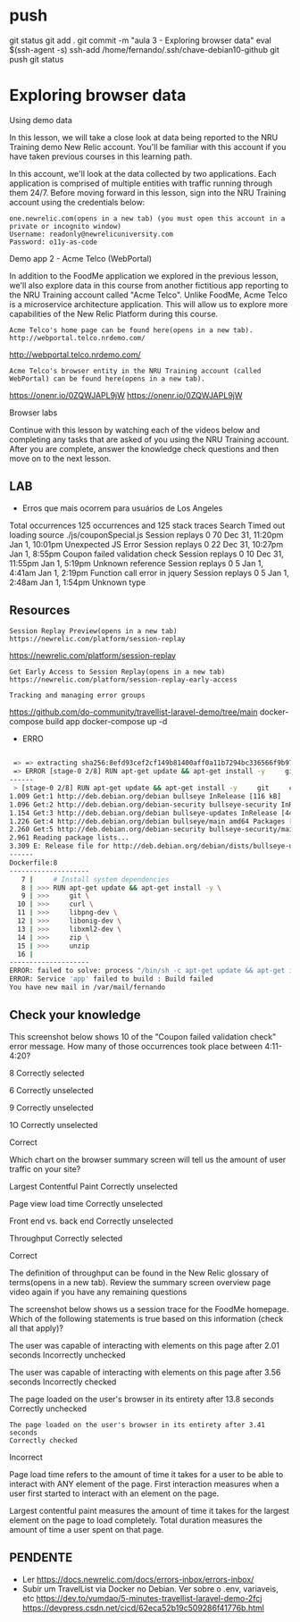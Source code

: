 
# ###################################################################################################################### 
# ###################################################################################################################### 
# ###################################################################################################################### 
#  push

git status
git add .
git commit -m "aula 3 - Exploring browser data"
eval $(ssh-agent -s)
ssh-add /home/fernando/.ssh/chave-debian10-github
git push
git status



# ###################################################################################################################### 
# ###################################################################################################################### 
# ###################################################################################################################### 
#  Exploring browser data

Using demo data

In this lesson, we will take a close look at data being reported to the NRU Training demo New Relic account. You'll be familiar with this account if you have taken previous courses in this learning path. 

In this account, we'll look at the data collected by two applications. Each application is comprised of multiple entities with traffic running through them 24/7. Before moving forward in this lesson, sign into the NRU Training account using the credentials below:

    one.newrelic.com(opens in a new tab) (you must open this account in a private or incognito window) 
    Username: readonly@newrelicuniversity.com
    Password: o11y-as-code

Demo app 2 - Acme Telco (WebPortal)

In addition to the FoodMe application we explored in the previous lesson, we'll also explore data in this course from another fictitious app reporting to the NRU Training account called "Acme Telco". Unlike FoodMe, Acme Telco is a microservice architecture application. This will allow us to explore more capabilities of the New Relic Platform during this course.  

    Acme Telco's home page can be found here(opens in a new tab).
    http://webportal.telco.nrdemo.com/
<http://webportal.telco.nrdemo.com/>

    Acme Telco's browser entity in the NRU Training account (called WebPortal) can be found here(opens in a new tab).
https://onenr.io/0ZQWJAPL9jW
<https://onenr.io/0ZQWJAPL9jW>

Browser labs

Continue with this lesson by watching each of the videos below and completing any tasks that are asked of you using the NRU Training account. After you are complete, answer the knowledge check questions and then move on to the next lesson.





## LAB

- Erros que mais ocorrem para usuários de Los Angeles

Total occurrences
125 occurrences and 125 stack traces
Search
Timed out loading source ./js/couponSpecial.js
Session replays
0
70
Dec 31, 11:20pm
Jan 1, 10:01pm
Unexpected JS Error
Session replays
0
22
Dec 31, 10:27pm
Jan 1, 8:55pm
Coupon failed validation check
Session replays
0
10
Dec 31, 11:55pm
Jan 1, 5:19pm
Unknown reference
Session replays
0
5
Jan 1, 4:41am
Jan 1, 2:19pm
Function call error in jquery
Session replays
0
5
Jan 1, 2:48am
Jan 1, 1:54pm
Unknown type






## Resources

    Session Replay Preview(opens in a new tab)
    https://newrelic.com/platform/session-replay
<https://newrelic.com/platform/session-replay>    

    Get Early Access to Session Replay(opens in a new tab)
    https://newrelic.com/platform/session-replay-early-access

    Tracking and managing error groups





https://github.com/do-community/travellist-laravel-demo/tree/main
docker-compose build app
docker-compose up -d

- ERRO

~~~~BASH
                                                                                                                                                                                             0.0s
 => => extracting sha256:8efd93cef2cf149b81400aff0a11b7294bc336566f9b97fa5e399e11a31156bd                                                                                                                                                                                                0.0s
 => ERROR [stage-0 2/8] RUN apt-get update && apt-get install -y     git     curl     libpng-dev     libonig-dev     libxml2-dev     zip     unzip                                                                                                                                       4.2s
------
 > [stage-0 2/8] RUN apt-get update && apt-get install -y     git     curl     libpng-dev     libonig-dev     libxml2-dev     zip     unzip:
1.009 Get:1 http://deb.debian.org/debian bullseye InRelease [116 kB]
1.096 Get:2 http://deb.debian.org/debian-security bullseye-security InRelease [48.4 kB]
1.154 Get:3 http://deb.debian.org/debian bullseye-updates InRelease [44.1 kB]
1.226 Get:4 http://deb.debian.org/debian bullseye/main amd64 Packages [8062 kB]
2.260 Get:5 http://deb.debian.org/debian-security bullseye-security/main amd64 Packages [263 kB]
2.961 Reading package lists...
3.309 E: Release file for http://deb.debian.org/debian/dists/bullseye-updates/InRelease is not valid yet (invalid for another 1h 28min 18s). Updates for this repository will not be applied.
------
Dockerfile:8
--------------------
   7 |     # Install system dependencies
   8 | >>> RUN apt-get update && apt-get install -y \
   9 | >>>     git \
  10 | >>>     curl \
  11 | >>>     libpng-dev \
  12 | >>>     libonig-dev \
  13 | >>>     libxml2-dev \
  14 | >>>     zip \
  15 | >>>     unzip
  16 |
--------------------
ERROR: failed to solve: process "/bin/sh -c apt-get update && apt-get install -y     git     curl     libpng-dev     libonig-dev     libxml2-dev     zip     unzip" did not complete successfully: exit code: 100
ERROR: Service 'app' failed to build : Build failed
You have new mail in /var/mail/fernando

~~~~








## Check your knowledge

This screenshot below shows 10 of the "Coupon failed validation check" error message. How many of those occurrences took place between 4:11-4:20?

8 
Correctly selected

6
Correctly unselected

9
Correctly unselected

1O
Correctly unselected

Correct





Which chart on the browser summary screen will tell us the amount of user traffic on your site?

Largest Contentful Paint
Correctly unselected

Page view load time
Correctly unselected

Front end vs. back end
Correctly unselected

Throughput
Correctly selected

Correct

The definition of throughput can be found in the New Relic glossary of terms(opens in a new tab). Review the summary screen overview page video again if you have any remaining questions




The screenshot below shows us a session trace for the FoodMe homepage. Which of the following statements is true based on this information (check all that apply)?

The user was capable of interacting with elements on this page after 2.01 seconds
Incorrectly unchecked

The user was capable of interacting with elements on this page after 3.56 seconds
Incorrectly checked

The page loaded on the user's browser in its entirety after 13.8 seconds
Correctly unchecked

    The page loaded on the user's browser in its entirety after 3.41 seconds
    Correctly checked


Incorrect

Page load time refers to the amount of time it takes for a user to be able to interact with ANY element of the page. First interaction measures when a user first started to interact with an element on the page.


Largest contentful paint measures the amount of time it takes for the largest element on the page to load completely. Total duration measures the amount of time a user spent on that page.








## PENDENTE
- Ler
https://docs.newrelic.com/docs/errors-inbox/errors-inbox/
- Subir um TravelList via Docker no Debian. Ver sobre o .env, variaveis, etc
https://dev.to/vumdao/5-minutes-travellist-laravel-demo-2fcj
https://devpress.csdn.net/cicd/62eca52b19c509286f41776b.html